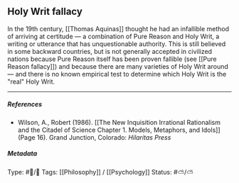 ## Holy Writ fallacy # 

In the 19th century, [[Thomas Aquinas]] thought he had an infallible method of arriving at certitude — a combination of Pure Reason and Holy Writ, a writing or utterance that has unquestionable authority. This is still believed in some backward countries, but is not generally accepted in civilized nations because Pure Reason itself has been proven fallible (see [[Pure Reason fallacy]]) and because there are many varieties of Holy Writ around — and there is no known empirical test to determine which Holy Writ is the "real" Holy Writ.

___

##### References

- Wilson, A., Robert (1986). [[The New Inquisition Irrational Rationalism and the Citadel of Science Chapter 1. Models, Metaphors, and Idols]] (Page 16). Grand Junction, Colorado: _Hilaritas Press_

##### Metadata

Type: #🔵/🔵 
Tags: [[Philosophy]] / [[Psychology]] 
Status: #⛅️/⛅️ 